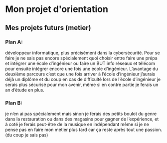 # Mon projet d'orientation

## Mes projets futurs (metier) 

### Plan A:
 développeur informatique, plus précisément dans la cybersécurité. Pour se faire je ne sais pas encore spécialement quoi choisir entre faire une prépa et intégrer une école d’ingénieur ou faire un BUT info réseaux et télécom pour ensuite intégrer encore une fois une école d’ingénieur. 
L’avantage du deuxième parcours c’est que une fois arriver à l’école d’ingénieur j’aurais déjà un diplôme et du coup en cas de difficulté lors de l’école d’ingénieur je serais plus sécurisé pour mon avenir, même si en contre partie je ferais un an d’étude en plus.

### Plan B: 
je n’en ai pas spécialement mais sinon je ferais des petits boulot du genre dans la restauration ou dans des magasins pour gagner de l’expérience, et à coté je ferais peut-être de la musique en indépendant même si je ne pense pas en faire mon métier plus tard car ça reste après tout une passion. (du coup je sais pas)